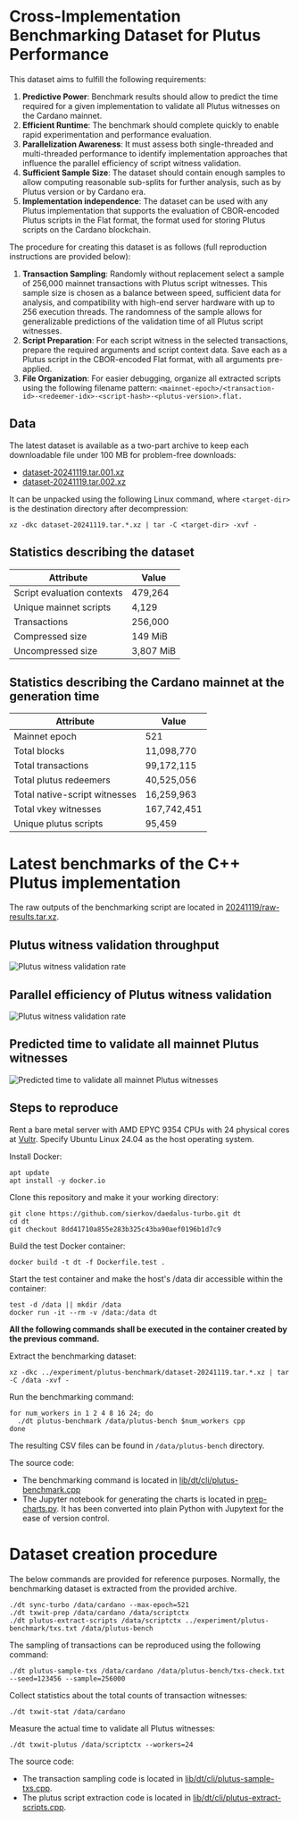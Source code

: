 # Cross-Implementation Benchmarking Dataset for Plutus Performance

This dataset aims to fulfill the following requirements:
1. **Predictive Power**: Benchmark results should allow to predict the time required for a given implementation to validate all Plutus witnesses on the Cardano mainnet.
2. **Efficient Runtime**: The benchmark should complete quickly to enable rapid experimentation and performance evaluation.
3. **Parallelization Awareness**: It must assess both single-threaded and multi-threaded performance to identify implementation approaches that influence the parallel efficiency of script witness validation.
4. **Sufficient Sample Size**: The dataset should contain enough samples to allow computing reasonable sub-splits for further analysis, such as by Plutus version or by Cardano era.
5. **Implementation independence**: The dataset can be used with any Plutus implementation that supports the evaluation of CBOR-encoded Plutus scripts in the Flat format, the format used for storing Plutus scripts on the Cardano blockchain.

The procedure for creating this dataset is as follows (full reproduction instructions are provided below):
1. **Transaction Sampling**: Randomly without replacement select a sample of 256,000 mainnet transactions with Plutus script witnesses. This sample size is chosen as a balance between speed, sufficient data for analysis, and compatibility with high-end server hardware with up to 256 execution threads. The randomness of the sample allows for generalizable predictions of the validation time of all Plutus script witnesses.
2. **Script Preparation**: For each script witness in the selected transactions, prepare the required arguments and script context data. Save each as a Plutus script in the CBOR-encoded Flat format, with all arguments pre-applied.
3. **File Organization**: For easier debugging, organize all extracted scripts using the following filename pattern: ```<mainnet-epoch>/<transaction-id>-<redeemer-idx>-<script-hash>-<plutus-version>.flat.```

## Data
The latest dataset is available as a two-part archive to keep each downloadable file under 100 MB for problem-free downloads:
 - [dataset-20241119.tar.001.xz](./dataset-20241119.tar.001.xz)
 - [dataset-20241119.tar.002.xz](./dataset-20241119.tar.002.xz)

 It can be unpacked using the following Linux command, where ```<target-dir>``` is the destination directory after decompression:
 ```(bash)
 xz -dkc dataset-20241119.tar.*.xz | tar -C <target-dir> -xvf -
 ```

## Statistics describing the dataset
| Attribute | Value |
|-----------|-------|
| Script evaluation contexts | 479,264 |
| Unique mainnet scripts | 4,129 |
| Transactions | 256,000 |
| Compressed size | 149 MiB |
| Uncompressed size | 3,807 MiB |

## Statistics describing the Cardano mainnet at the generation time
| Attribute | Value |
|-----------|-------|
| Mainnet epoch | 521 |
| Total blocks | 11,098,770 |
| Total transactions | 99,172,115 |
| Total plutus redeemers | 40,525,056 |
| Total native-script witnesses | 16,259,963 |
| Total vkey witnesses | 167,742,451 |
| Unique plutus scripts | 95,459 |

# Latest benchmarks of the C++ Plutus implementation
The raw outputs of the benchmarking script are located in [20241119/raw-results.tar.xz](./20241119/raw-results.tar.xz).

## Plutus witness validation throughput

![Plutus witness validation rate](./20241119/chart-rate.png)

## Parallel efficiency of Plutus witness validation

![Plutus witness validation rate](./20241119/chart-efficiency.png)

## Predicted time to validate all mainnet Plutus witnesses

![Predicted time to validate all mainnet Plutus witnesses](./20241119/chart-predicted-time.png)

## Steps to reproduce

Rent a bare metal server with AMD EPYC 9354 CPUs with 24 physical cores at [Vultr](https://www.vultr.com/). Specify Ubuntu Linux 24.04 as the host operating system.

Install Docker:
```
apt update
apt install -y docker.io
```

Clone this repository and make it your working directory:
```
git clone https://github.com/sierkov/daedalus-turbo.git dt
cd dt
git checkout 8dd41710a855e283b325c43ba90aef0196b1d7c9
```

Build the test Docker container:
```
docker build -t dt -f Dockerfile.test .
```

Start the test container and make the host's /data dir accessible within the container:
```
test -d /data || mkdir /data
docker run -it --rm -v /data:/data dt
```

**All the following commands shall be executed in the container created by the previous command.**

Extract the benchmarking dataset:
```
xz -dkc ../experiment/plutus-benchmark/dataset-20241119.tar.*.xz | tar -C /data -xvf -
```

Run the benchmarking command:
```(bash)
for num_workers in 1 2 4 8 16 24; do
  ./dt plutus-benchmark /data/plutus-bench $num_workers cpp
done
```
The resulting CSV files can be found in ```/data/plutus-bench``` directory.

The source code:
- The benchmarking command is located in [lib/dt/cli/plutus-benchmark.cpp](../../lib/dt/cli/plutus-benchmark.cpp)
- The Jupyter notebook for generating the charts is located in [prep-charts.py](./prep-charts.py). It has been converted into plain Python with Jupytext for the ease of version control.

# Dataset creation procedure

The below commands are provided for reference purposes. Normally, the benchmarking dataset is extracted from the provided archive.

```(bash)
./dt sync-turbo /data/cardano --max-epoch=521
./dt txwit-prep /data/cardano /data/scriptctx
./dt plutus-extract-scripts /data/scriptctx ../experiment/plutus-benchmark/txs.txt /data/plutus-bench
```

The sampling of transactions can be reproduced using the following command:
```
./dt plutus-sample-txs /data/cardano /data/plutus-bench/txs-check.txt --seed=123456 --sample=256000
```

Collect statistics about the total counts of transaction witnesses:
```(bash)
./dt txwit-stat /data/cardano
```

Measure the actual time to validate all Plutus witnesses:
```(bash)
./dt txwit-plutus /data/scriptctx --workers=24
```

The source code:
- The transaction sampling code is located in [lib/dt/cli/plutus-sample-txs.cpp](../../lib/dt/cli/plutus-sample-txs.cpp).
- The plutus script extraction code is located in [lib/dt/cli/plutus-extract-scripts.cpp](../../lib/dt/cli/plutus-extract-scripts.cpp).
